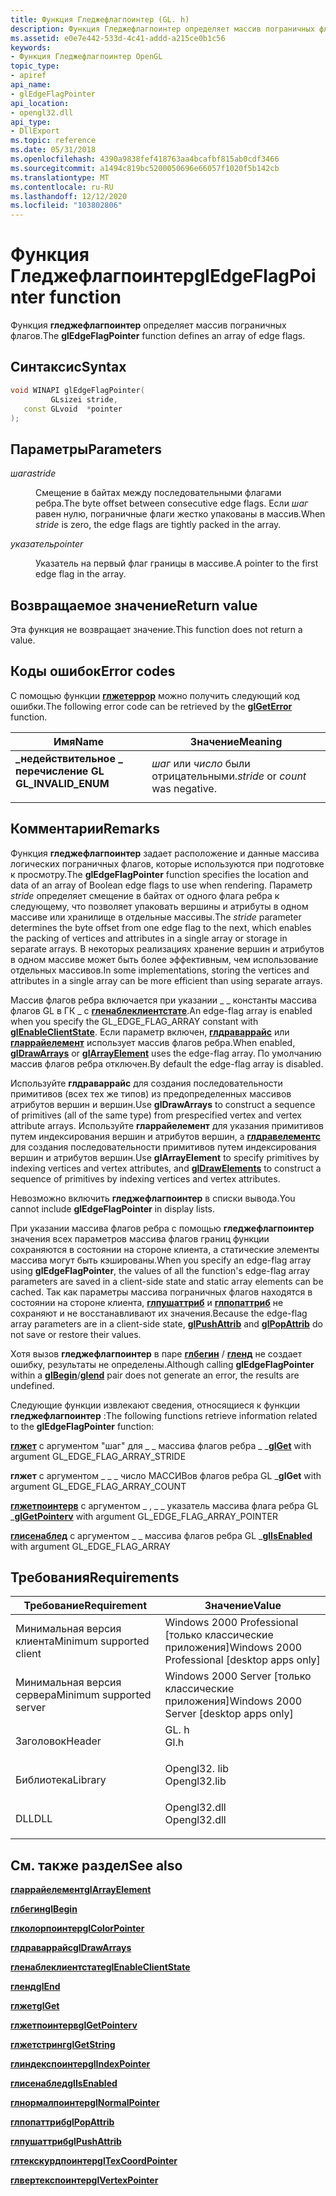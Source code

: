 ```yaml
---
title: Функция Гледжефлагпоинтер (GL. h)
description: Функция Гледжефлагпоинтер определяет массив пограничных флагов.
ms.assetid: e0e7e442-533d-4c41-addd-a215ce0b1c56
keywords:
- Функция Гледжефлагпоинтер OpenGL
topic_type:
- apiref
api_name:
- glEdgeFlagPointer
api_location:
- opengl32.dll
api_type:
- DllExport
ms.topic: reference
ms.date: 05/31/2018
ms.openlocfilehash: 4390a9838fef418763aa4bcafbf815ab0cdf3466
ms.sourcegitcommit: a1494c819bc5200050696e66057f1020f5b142cb
ms.translationtype: MT
ms.contentlocale: ru-RU
ms.lasthandoff: 12/12/2020
ms.locfileid: "103802806"
---
```

# <a name="gledgeflagpointer-function"></a><span data-ttu-id="3bc24-104">Функция Гледжефлагпоинтер</span><span class="sxs-lookup"><span data-stu-id="3bc24-104">glEdgeFlagPointer function</span></span>

<span data-ttu-id="3bc24-105">Функция **гледжефлагпоинтер** определяет массив пограничных флагов.</span><span class="sxs-lookup"><span data-stu-id="3bc24-105">The **glEdgeFlagPointer** function defines an array of edge flags.</span></span>

## <a name="syntax"></a><span data-ttu-id="3bc24-106">Синтаксис</span><span class="sxs-lookup"><span data-stu-id="3bc24-106">Syntax</span></span>


```C++
void WINAPI glEdgeFlagPointer(
         GLsizei stride,
   const GLvoid  *pointer
);
```



## <a name="parameters"></a><span data-ttu-id="3bc24-107">Параметры</span><span class="sxs-lookup"><span data-stu-id="3bc24-107">Parameters</span></span>

<dl> <dt>

<span data-ttu-id="3bc24-108">*шага*</span><span class="sxs-lookup"><span data-stu-id="3bc24-108">*stride*</span></span> 
</dt> <dd>

<span data-ttu-id="3bc24-109">Смещение в байтах между последовательными флагами ребра.</span><span class="sxs-lookup"><span data-stu-id="3bc24-109">The byte offset between consecutive edge flags.</span></span> <span data-ttu-id="3bc24-110">Если *шаг* равен нулю, пограничные флаги жестко упакованы в массив.</span><span class="sxs-lookup"><span data-stu-id="3bc24-110">When *stride* is zero, the edge flags are tightly packed in the array.</span></span>

</dd> <dt>

<span data-ttu-id="3bc24-111">*указатель*</span><span class="sxs-lookup"><span data-stu-id="3bc24-111">*pointer*</span></span> 
</dt> <dd>

<span data-ttu-id="3bc24-112">Указатель на первый флаг границы в массиве.</span><span class="sxs-lookup"><span data-stu-id="3bc24-112">A pointer to the first edge flag in the array.</span></span>

</dd> </dl>

## <a name="return-value"></a><span data-ttu-id="3bc24-113">Возвращаемое значение</span><span class="sxs-lookup"><span data-stu-id="3bc24-113">Return value</span></span>

<span data-ttu-id="3bc24-114">Эта функция не возвращает значение.</span><span class="sxs-lookup"><span data-stu-id="3bc24-114">This function does not return a value.</span></span>

## <a name="error-codes"></a><span data-ttu-id="3bc24-115">Коды ошибок</span><span class="sxs-lookup"><span data-stu-id="3bc24-115">Error codes</span></span>

<span data-ttu-id="3bc24-116">С помощью функции [**глжетеррор**](glgeterror.md) можно получить следующий код ошибки.</span><span class="sxs-lookup"><span data-stu-id="3bc24-116">The following error code can be retrieved by the [**glGetError**](glgeterror.md) function.</span></span>



| <span data-ttu-id="3bc24-117">Имя</span><span class="sxs-lookup"><span data-stu-id="3bc24-117">Name</span></span>                                                                                             | <span data-ttu-id="3bc24-118">Значение</span><span class="sxs-lookup"><span data-stu-id="3bc24-118">Meaning</span></span>                                      |
|--------------------------------------------------------------------------------------------------|----------------------------------------------|
| <dl> <span data-ttu-id="3bc24-119"><dt>**\_недействительное \_ перечисление GL**</dt></span><span class="sxs-lookup"><span data-stu-id="3bc24-119"><dt>**GL\_INVALID\_ENUM**</dt></span></span> </dl> | <span data-ttu-id="3bc24-120">*шаг* или *число* были отрицательными.</span><span class="sxs-lookup"><span data-stu-id="3bc24-120">*stride* or *count* was negative.</span></span><br/> |



## <a name="remarks"></a><span data-ttu-id="3bc24-121">Комментарии</span><span class="sxs-lookup"><span data-stu-id="3bc24-121">Remarks</span></span>

<span data-ttu-id="3bc24-122">Функция **гледжефлагпоинтер** задает расположение и данные массива логических пограничных флагов, которые используются при подготовке к просмотру.</span><span class="sxs-lookup"><span data-stu-id="3bc24-122">The **glEdgeFlagPointer** function specifies the location and data of an array of Boolean edge flags to use when rendering.</span></span> <span data-ttu-id="3bc24-123">Параметр *stride* определяет смещение в байтах от одного флага ребра к следующему, что позволяет упаковать вершины и атрибуты в одном массиве или хранилище в отдельные массивы.</span><span class="sxs-lookup"><span data-stu-id="3bc24-123">The *stride* parameter determines the byte offset from one edge flag to the next, which enables the packing of vertices and attributes in a single array or storage in separate arrays.</span></span> <span data-ttu-id="3bc24-124">В некоторых реализациях хранение вершин и атрибутов в одном массиве может быть более эффективным, чем использование отдельных массивов.</span><span class="sxs-lookup"><span data-stu-id="3bc24-124">In some implementations, storing the vertices and attributes in a single array can be more efficient than using separate arrays.</span></span>

<span data-ttu-id="3bc24-125">Массив флагов ребра включается при указании \_ \_ константы массива флагов GL в ГК \_ с [**гленаблеклиентстате**](glenableclientstate.md).</span><span class="sxs-lookup"><span data-stu-id="3bc24-125">An edge-flag array is enabled when you specify the GL\_EDGE\_FLAG\_ARRAY constant with [**glEnableClientState**](glenableclientstate.md).</span></span> <span data-ttu-id="3bc24-126">Если параметр включен, [**глдраваррайс**](gldrawarrays.md) или [**гларрайелемент**](glarrayelement.md) использует массив флагов ребра.</span><span class="sxs-lookup"><span data-stu-id="3bc24-126">When enabled, [**glDrawArrays**](gldrawarrays.md) or [**glArrayElement**](glarrayelement.md) uses the edge-flag array.</span></span> <span data-ttu-id="3bc24-127">По умолчанию массив флагов ребра отключен.</span><span class="sxs-lookup"><span data-stu-id="3bc24-127">By default the edge-flag array is disabled.</span></span>

<span data-ttu-id="3bc24-128">Используйте **глдраваррайс** для создания последовательности примитивов (всех тех же типов) из предопределенных массивов атрибутов вершин и вершин.</span><span class="sxs-lookup"><span data-stu-id="3bc24-128">Use **glDrawArrays** to construct a sequence of primitives (all of the same type) from prespecified vertex and vertex attribute arrays.</span></span> <span data-ttu-id="3bc24-129">Используйте **гларрайелемент** для указания примитивов путем индексирования вершин и атрибутов вершин, а [**глдравелементс**](gldrawelements.md) для создания последовательности примитивов путем индексирования вершин и атрибутов вершин.</span><span class="sxs-lookup"><span data-stu-id="3bc24-129">Use **glArrayElement** to specify primitives by indexing vertices and vertex attributes, and [**glDrawElements**](gldrawelements.md) to construct a sequence of primitives by indexing vertices and vertex attributes.</span></span>

<span data-ttu-id="3bc24-130">Невозможно включить **гледжефлагпоинтер** в списки вывода.</span><span class="sxs-lookup"><span data-stu-id="3bc24-130">You cannot include **glEdgeFlagPointer** in display lists.</span></span>

<span data-ttu-id="3bc24-131">При указании массива флагов ребра с помощью **гледжефлагпоинтер** значения всех параметров массива флагов границ функции сохраняются в состоянии на стороне клиента, а статические элементы массива могут быть кэшированы.</span><span class="sxs-lookup"><span data-stu-id="3bc24-131">When you specify an edge-flag array using **glEdgeFlagPointer**, the values of all the function's edge-flag array parameters are saved in a client-side state and static array elements can be cached.</span></span> <span data-ttu-id="3bc24-132">Так как параметры массива пограничных флагов находятся в состоянии на стороне клиента, [**глпушаттриб**](glpushattrib.md) и [**глпопаттриб**](glpopattrib.md) не сохраняют и не восстанавливают их значения.</span><span class="sxs-lookup"><span data-stu-id="3bc24-132">Because the edge-flag array parameters are in a client-side state, [**glPushAttrib**](glpushattrib.md) and [**glPopAttrib**](glpopattrib.md) do not save or restore their values.</span></span>

<span data-ttu-id="3bc24-133">Хотя вызов **гледжефлагпоинтер** в паре [**глбегин**](glbegin.md) / [**гленд**](glend.md) не создает ошибку, результаты не определены.</span><span class="sxs-lookup"><span data-stu-id="3bc24-133">Although calling **glEdgeFlagPointer** within a [**glBegin**](glbegin.md)/[**glend**](glend.md) pair does not generate an error, the results are undefined.</span></span>

<span data-ttu-id="3bc24-134">Следующие функции извлекают сведения, относящиеся к функции **гледжефлагпоинтер** :</span><span class="sxs-lookup"><span data-stu-id="3bc24-134">The following functions retrieve information related to the **glEdgeFlagPointer** function:</span></span>

<span data-ttu-id="3bc24-135">[**глжет**](glgetbooleanv--glgetdoublev--glgetfloatv--glgetintegerv.md) с аргументом "шаг" для \_ \_ массива флагов ребра \_ \_</span><span class="sxs-lookup"><span data-stu-id="3bc24-135">[**glGet**](glgetbooleanv--glgetdoublev--glgetfloatv--glgetintegerv.md) with argument GL\_EDGE\_FLAG\_ARRAY\_STRIDE</span></span>

<span data-ttu-id="3bc24-136">**глжет** с аргументом \_ \_ \_ число МАССИВов флагов ребра GL \_</span><span class="sxs-lookup"><span data-stu-id="3bc24-136">**glGet** with argument GL\_EDGE\_FLAG\_ARRAY\_COUNT</span></span>

<span data-ttu-id="3bc24-137">[**глжетпоинтерв**](glgetpointerv.md) с аргументом \_ , \_ \_ указатель массива флага ребра GL \_</span><span class="sxs-lookup"><span data-stu-id="3bc24-137">[**glGetPointerv**](glgetpointerv.md) with argument GL\_EDGE\_FLAG\_ARRAY\_POINTER</span></span>

<span data-ttu-id="3bc24-138">[**глисенаблед**](glisenabled.md) с аргументом \_ \_ массива флагов ребра GL \_</span><span class="sxs-lookup"><span data-stu-id="3bc24-138">[**glIsEnabled**](glisenabled.md) with argument GL\_EDGE\_FLAG\_ARRAY</span></span>

## <a name="requirements"></a><span data-ttu-id="3bc24-139">Требования</span><span class="sxs-lookup"><span data-stu-id="3bc24-139">Requirements</span></span>



| <span data-ttu-id="3bc24-140">Требование</span><span class="sxs-lookup"><span data-stu-id="3bc24-140">Requirement</span></span> | <span data-ttu-id="3bc24-141">Значение</span><span class="sxs-lookup"><span data-stu-id="3bc24-141">Value</span></span> |
|-------------------------------------|-----------------------------------------------------------------------------------------|
| <span data-ttu-id="3bc24-142">Минимальная версия клиента</span><span class="sxs-lookup"><span data-stu-id="3bc24-142">Minimum supported client</span></span><br/> | <span data-ttu-id="3bc24-143">Windows 2000 Professional \[только классические приложения\]</span><span class="sxs-lookup"><span data-stu-id="3bc24-143">Windows 2000 Professional \[desktop apps only\]</span></span><br/>                              |
| <span data-ttu-id="3bc24-144">Минимальная версия сервера</span><span class="sxs-lookup"><span data-stu-id="3bc24-144">Minimum supported server</span></span><br/> | <span data-ttu-id="3bc24-145">Windows 2000 Server \[только классические приложения\]</span><span class="sxs-lookup"><span data-stu-id="3bc24-145">Windows 2000 Server \[desktop apps only\]</span></span><br/>                                    |
| <span data-ttu-id="3bc24-146">Заголовок</span><span class="sxs-lookup"><span data-stu-id="3bc24-146">Header</span></span><br/>                   | <dl> <span data-ttu-id="3bc24-147"><dt>GL. h</dt></span><span class="sxs-lookup"><span data-stu-id="3bc24-147"><dt>Gl.h</dt></span></span> </dl>         |
| <span data-ttu-id="3bc24-148">Библиотека</span><span class="sxs-lookup"><span data-stu-id="3bc24-148">Library</span></span><br/>                  | <dl> <span data-ttu-id="3bc24-149"><dt>Opengl32. lib</dt></span><span class="sxs-lookup"><span data-stu-id="3bc24-149"><dt>Opengl32.lib</dt></span></span> </dl> |
| <span data-ttu-id="3bc24-150">DLL</span><span class="sxs-lookup"><span data-stu-id="3bc24-150">DLL</span></span><br/>                      | <dl> <span data-ttu-id="3bc24-151"><dt>Opengl32.dll</dt></span><span class="sxs-lookup"><span data-stu-id="3bc24-151"><dt>Opengl32.dll</dt></span></span> </dl> |



## <a name="see-also"></a><span data-ttu-id="3bc24-152">См. также раздел</span><span class="sxs-lookup"><span data-stu-id="3bc24-152">See also</span></span>

<dl> <dt>

[<span data-ttu-id="3bc24-153">**гларрайелемент**</span><span class="sxs-lookup"><span data-stu-id="3bc24-153">**glArrayElement**</span></span>](glarrayelement.md)
</dt> <dt>

[<span data-ttu-id="3bc24-154">**глбегин**</span><span class="sxs-lookup"><span data-stu-id="3bc24-154">**glBegin**</span></span>](glbegin.md)
</dt> <dt>

[<span data-ttu-id="3bc24-155">**глколорпоинтер**</span><span class="sxs-lookup"><span data-stu-id="3bc24-155">**glColorPointer**</span></span>](glcolorpointer.md)
</dt> <dt>

[<span data-ttu-id="3bc24-156">**глдраваррайс**</span><span class="sxs-lookup"><span data-stu-id="3bc24-156">**glDrawArrays**</span></span>](gldrawarrays.md)
</dt> <dt>

[<span data-ttu-id="3bc24-157">**гленаблеклиентстате**</span><span class="sxs-lookup"><span data-stu-id="3bc24-157">**glEnableClientState**</span></span>](glenableclientstate.md)
</dt> <dt>

[<span data-ttu-id="3bc24-158">**гленд**</span><span class="sxs-lookup"><span data-stu-id="3bc24-158">**glEnd**</span></span>](glend.md)
</dt> <dt>

[<span data-ttu-id="3bc24-159">**глжет**</span><span class="sxs-lookup"><span data-stu-id="3bc24-159">**glGet**</span></span>](glgetbooleanv--glgetdoublev--glgetfloatv--glgetintegerv.md)
</dt> <dt>

[<span data-ttu-id="3bc24-160">**глжетпоинтерв**</span><span class="sxs-lookup"><span data-stu-id="3bc24-160">**glGetPointerv**</span></span>](glgetpointerv.md)
</dt> <dt>

[<span data-ttu-id="3bc24-161">**глжетстринг**</span><span class="sxs-lookup"><span data-stu-id="3bc24-161">**glGetString**</span></span>](glgetstring.md)
</dt> <dt>

[<span data-ttu-id="3bc24-162">**глиндекспоинтер**</span><span class="sxs-lookup"><span data-stu-id="3bc24-162">**glIndexPointer**</span></span>](glindexpointer.md)
</dt> <dt>

[<span data-ttu-id="3bc24-163">**глисенаблед**</span><span class="sxs-lookup"><span data-stu-id="3bc24-163">**glIsEnabled**</span></span>](glisenabled.md)
</dt> <dt>

[<span data-ttu-id="3bc24-164">**глнормалпоинтер**</span><span class="sxs-lookup"><span data-stu-id="3bc24-164">**glNormalPointer**</span></span>](glnormalpointer.md)
</dt> <dt>

[<span data-ttu-id="3bc24-165">**глпопаттриб**</span><span class="sxs-lookup"><span data-stu-id="3bc24-165">**glPopAttrib**</span></span>](glpopattrib.md)
</dt> <dt>

[<span data-ttu-id="3bc24-166">**глпушаттриб**</span><span class="sxs-lookup"><span data-stu-id="3bc24-166">**glPushAttrib**</span></span>](glpushattrib.md)
</dt> <dt>

[<span data-ttu-id="3bc24-167">**глтекскурдпоинтер**</span><span class="sxs-lookup"><span data-stu-id="3bc24-167">**glTexCoordPointer**</span></span>](gltexcoordpointer.md)
</dt> <dt>

[<span data-ttu-id="3bc24-168">**глвертекспоинтер**</span><span class="sxs-lookup"><span data-stu-id="3bc24-168">**glVertexPointer**</span></span>](glvertexpointer.md)
</dt> </dl>

 

 





